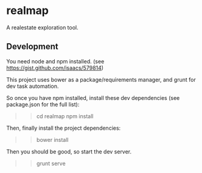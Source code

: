 # realmap
A realestate exploration tool.

## Development

You need node and npm installed. (see https://gist.github.com/isaacs/579814)

This project uses bower as a package/requirements manager, and grunt for dev task automation.

So once you have npm installed, install these dev dependencies (see package.json for the full list):

>> cd realmap
>> npm install

Then, finally install the project dependencies:

>> bower install

Then you should be good, so start the dev server.

>> grunt serve

